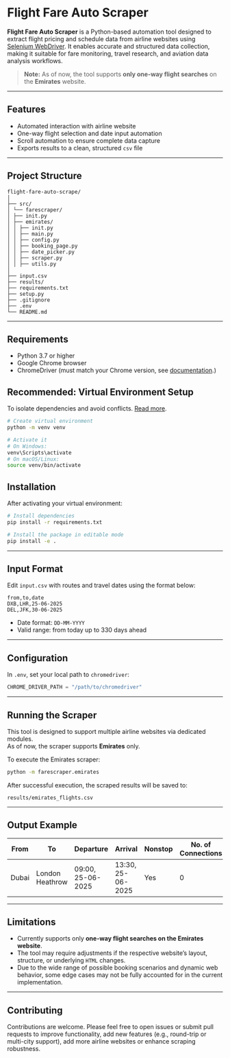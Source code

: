 # Flight Fare Auto Scraper

**Flight Fare Auto Scraper** is a Python-based automation tool designed to extract flight pricing and schedule data from airline websites using [Selenium WebDriver](https://www.selenium.dev/documentation/webdriver/). It enables accurate and structured data collection, making it suitable for fare monitoring, travel research, and aviation data analysis workflows.
> **Note:** As of now, the tool supports **only one-way flight searches** on the **Emirates** website.

---

## Features

- Automated interaction with airline website
- One-way flight selection and date input automation
- Scroll automation to ensure complete data capture
- Exports results to a clean, structured `csv` file

---

## Project Structure

```
flight-fare-auto-scrape/
│
├── src/
│ └── farescraper/
│ ├── init.py
│ ├── emirates/
│ │ ├── init.py
│ │ ├── main.py
│ │ ├── config.py
│ │ ├── booking_page.py
│ │ ├── date_picker.py
│ │ ├── scraper.py
│ │ ├── utils.py
│
├── input.csv
├── results/
├── requirements.txt
├── setup.py
├── .gitignore
├── .env
└── README.md
```

---

## Requirements

- Python 3.7 or higher  
- Google Chrome browser  
- ChromeDriver (must match your Chrome version, see [documentation](https://developer.chrome.com/docs/chromedriver/downloads).)

## Recommended: Virtual Environment Setup

To isolate dependencies and avoid conflicts. [Read more](https://docs.python.org/3/library/venv.html).

```bash
# Create virtual environment
python -m venv venv

# Activate it
# On Windows:
venv\Scripts\activate
# On macOS/Linux:
source venv/bin/activate
```

## Installation
After activating your virtual environment:

```bash
# Install dependencies
pip install -r requirements.txt

# Install the package in editable mode
pip install -e .
```

---

## Input Format

Edit `input.csv` with routes and travel dates using the format below:

```csv
from,to,date
DXB,LHR,25-06-2025
DEL,JFK,30-06-2025
```

- Date format: `DD-MM-YYYY`
- Valid range: from today up to 330 days ahead

---

## Configuration

In `.env`, set your local path to `chromedriver`:

```python
CHROME_DRIVER_PATH = "/path/to/chromedriver"
```

---

## Running the Scraper

This tool is designed to support multiple airline websites via dedicated modules.  
As of now, the scraper supports **Emirates** only.

To execute the Emirates scraper:

```bash
python -m farescraper.emirates
```


After successful execution, the scraped results will be saved to:

```
results/emirates_flights.csv
```

---

## Output Example

| From | To  | Departure         | Arrival           | Nonstop | No. of Connections | Price     |
|------|-----|-------------------|-------------------|---------|---------------------|-----------|
| Dubai  | London Heathrow | 09:00, 25-06-2025 | 13:30, 25-06-2025 | Yes     | 0                   | 1,230 AED |

---

## Limitations

- Currently supports only **one-way flight searches on the Emirates website**.
- The tool may require adjustments if the respective website’s layout, structure, or underlying `HTML` changes.
- Due to the wide range of possible booking scenarios and dynamic web behavior, some edge cases may not be fully accounted for in the current implementation.

---

## Contributing

Contributions are welcome. Please feel free to open issues or submit pull requests to improve functionality, add new features (e.g., round-trip or multi-city support), add more airline websites or enhance scraping robustness.
